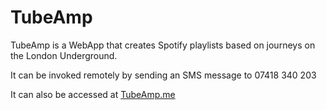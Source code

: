 # TubeAmp

TubeAmp is a WebApp that creates Spotify playlists based on journeys on the London Underground.

It can be invoked remotely by sending an SMS message to 07418 340 203

It can also be accessed at [TubeAmp.me](http://tubeamp.me)


